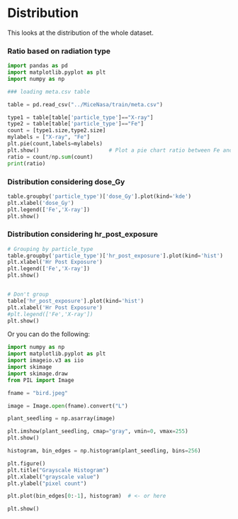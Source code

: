 # Distribution

This looks at the distribution of the whole dataset.

### Ratio based on radiation type
```py
import pandas as pd
import matplotlib.pyplot as plt
import numpy as np

### loading meta.csv table

table = pd.read_csv("../MiceNasa/train/meta.csv")

type1 = table[table['particle_type']=="X-ray"]
type2 = table[table['particle_type']=="Fe"]
count = [type1.size,type2.size]
mylabels = ["X-ray", "Fe"]
plt.pie(count,labels=mylabels)
plt.show()                      # Plot a pie chart ratio between Fe and X-ray
ratio = count/np.sum(count)
print(ratio)
```

### Distribution considering dose_Gy
```py
table.groupby('particle_type')['dose_Gy'].plot(kind='kde')
plt.xlabel('dose_Gy')
plt.legend(['Fe','X-ray'])
plt.show()
```

### Distribution considering hr_post_exposure
```py
# Grouping by particle_type
table.groupby('particle_type')['hr_post_exposure'].plot(kind='hist')
plt.xlabel('Hr Post Exposure')
plt.legend(['Fe','X-ray'])
plt.show()


# Don't group
table['hr_post_exposure'].plot(kind='hist')
plt.xlabel('Hr Post Exposure')
#plt.legend(['Fe','X-ray'])
plt.show()
```

Or you can do the following:
```py
import numpy as np
import matplotlib.pyplot as plt
import imageio.v3 as iio
import skimage
import skimage.draw
from PIL import Image

fname = "bird.jpeg"

image = Image.open(fname).convert("L")

plant_seedling = np.asarray(image)

plt.imshow(plant_seedling, cmap="gray", vmin=0, vmax=255)
plt.show()

histogram, bin_edges = np.histogram(plant_seedling, bins=256)

plt.figure()
plt.title("Grayscale Histogram")
plt.xlabel("grayscale value")
plt.ylabel("pixel count")

plt.plot(bin_edges[0:-1], histogram)  # <- or here

plt.show()
```